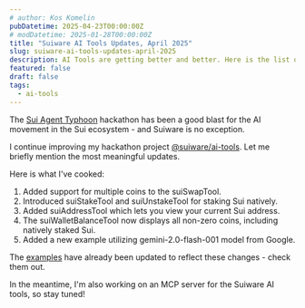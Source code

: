 ```yaml
---
# author: Kos Komelin
pubDatetime: 2025-04-23T00:00:00Z
# modDatetime: 2025-01-28T00:00:00Z
title: "Suiware AI Tools Updates, April 2025"
slug: suiware-ai-tools-updates-april-2025
description: AI Tools are getting better and better. Here is the list of updates for April 2025.
featured: false
draft: false
tags:
  - ai-tools
---
```


The [Sui Agent Typhoon](/posts/suiware-ai-tools-finalist-sui-agent-typhoon-hackathon) hackathon has been a good blast for the AI movement in the Sui ecosystem - and Suiware is no exception.

I continue improving my hackathon project [@suiware/ai-tools](https://www.npmjs.com/package/@suiware/ai-tools). Let me briefly mention the most meaningful updates.

<!--truncate-->

Here is what I've cooked:

1. Added support for multiple coins to the suiSwapTool.
2. Introduced suiStakeTool and suiUnstakeTool for staking Sui natively.
3. Added suiAddressTool which lets you view your current Sui address.
4. The suiWalletBalanceTool now displays all non-zero coins, including natively staked Sui.
5. Added a new example utilizing gemini-2.0-flash-001 model from Google.

The [examples](https://github.com/suiware/ai-tools/blob/HEAD/packages/examples/README.md) have already been updated to reflect these changes - check them out.

In the meantime, I'm also working on an MCP server for the Suiware AI tools, so stay tuned!
